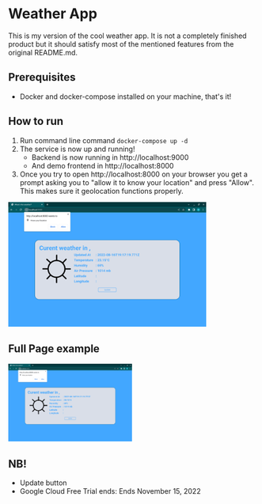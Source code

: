 # Weather App

This is my version of the cool weather app. It is not a completely finished product but it should satisfy most of the mentioned features from the original README.md.  

## Prerequisites
* Docker and docker-compose installed on your machine, that's it!

## How to run
1. Run command line command `docker-compose up -d`
2. The service is now up and running!
    - Backend is now running in http://localhost:9000
    - And demo frontend in http://localhost:8000
3. Once you try to open http://localhost:8000 on your browser you get a prompt asking you to "allow it to know your location" and press "Allow". This makes sure it geolocation functions properly.

<img src="./img/allowlocation.png" alt= "img"  width="400">


## Full Page example
<img src="./img/allowlocation.png" alt= "img"  width="250">

## NB!
* Update button
* Google Cloud Free Trial ends: Ends November 15, 2022